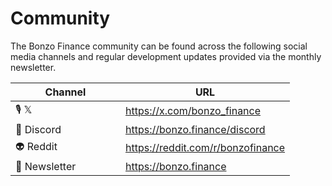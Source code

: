 # Community

The Bonzo Finance community can be found across the following social media channels and regular development updates provided via the monthly newsletter.

<table><thead><tr><th width="160">Channel</th><th>URL</th></tr></thead><tbody><tr><td>🎙️ 𝕏</td><td><a href="https://x.com/bonzo_finance">https://x.com/bonzo_finance</a></td></tr><tr><td>👾 Discord</td><td><a href="https://bonzo.finance/discord">https://bonzo.finance/discord</a></td></tr><tr><td>👽 Reddit</td><td><a href="https://reddit.com/r/bonzofinance">https://reddit.com/r/bonzofinance</a></td></tr><tr><td>💌 Newsletter</td><td><a href="https://bonzo.finance">https://bonzo.finance</a></td></tr></tbody></table>

